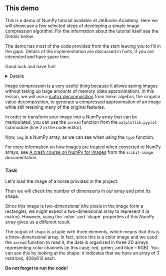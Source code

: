 ## This demo

This is a demo of NumPy tutorial available at JetBrains Academy. Here we will showcase a few selected steps of developing a simple image compression algorithm. For the information about the tutorial itself see the *Details* below.

The demo has most of the code provided from the start leaving you to fill in the gaps. Details of the implementation are discussed in hints, if you are interested and have spare time.

Good luck and have fun!

<details>

#### Who is the initial tutorial for?
This tutorial is for people who have a basic understanding of linear algebra and arrays in NumPy and
want to find out how n-dimensional (n >= 2) arrays are represented and manipulated. In particular,
if you are curious how to apply common functions to n-dimensional arrays (without using for-loops)
or if you want to understand axis and shape properties for n-dimensional arrays, this tutorial might be of help.


#### Learning Objectives
After completing this tutorial, you should be able to:

- understand the difference between one-, two-, and n-dimensional arrays in NumPy;

- apply some linear algebra operations to n-dimensional arrays without using for-loops;

- understand axis and shape properties for n-dimensional arrays.

#### Content

The lesson is based on the NumPy tutorial ["Linear algebra on n-dimensional arrays"](https://numpy.org/numpy-tutorials/content/tutorial-svd.html).




<i>Apart fom NumPy, in this lesson, we will be using another library called `matplotlib`. 
We won't discuss it in detail here, but there's going to be a separate chapter of the course 
dedicated to this library. For now, if you wish to find out more about it, please 
refer to the [docs](https://matplotlib.org/stable/users/index.html).
Matplotlib is a widely used comprehensive library for creating static, animated, and interactive visualizations in Python.</i>
</details>

Image compression is a very useful thing because it allows saving images without taking up large amounts of memory (data approximation).
In this lesson, we will use a [matrix decomposition](https://en.wikipedia.org/wiki/Matrix_decomposition) from linear algebra,
the singular value decomposition, to generate a compressed approximation of an image while still retaining many of the original features.

In order to transform your image into a NumPy array that can be manipulated, you can use the 
`imread` function from the `matplotlib.pyplot` submodule (line 2 in the code editor). 


Now, `img` is a NumPy array, as we can see when using the `type` function.


<div class="hint" title="Image conversion">

For more information on how images are treated when converted to NumPy arrays, 
see [A crash course on NumPy for images](https://scikit-image.org/docs/stable/user_guide/numpy_images.html) from the `scikit-image` documentation.
</div>

### Task

Let's load the image of a horse provided in the project.

Then we will check the number of dimensions in our array and print its shape. 

<div class="hint" title="Shape of an array">
Since this image is two-dimensional
(the pixels in the image form a rectangle), we might expect a two-dimensional array to
represent it (a matrix). However, using the `ndim` and `shape` properties of this NumPy array gives us a
different result.

The output of `shape` is a tuple with three elements, which means that this is a three-dimensional array.
In fact, since this is a color image and we used the `imread` function to read it, the
data is organized in three 2D arrays representing color channels (in this case, red, green,
and blue – RGB). You can see this by looking at the shape: it indicates that we have an
array of 3 matrices, 408x612 each.
</div>

**Do not forget to run the code!**



